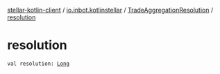 [stellar-kotlin-client](../../index.md) / [io.inbot.kotlinstellar](../index.md) / [TradeAggregationResolution](index.md) / [resolution](./resolution.md)

# resolution

`val resolution: `[`Long`](https://kotlinlang.org/api/latest/jvm/stdlib/kotlin/-long/index.html)